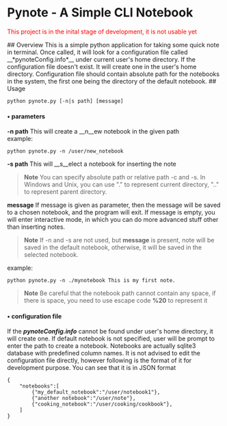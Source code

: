 #   Pynote - A Simple CLI Notebook
<p style="color:red">This project is in the inital stage of development, it is not usable yet<p>
##  Overview  
This is a simple python application for taking some quick note in terminal.
Once called, it will look for a configuration file called __*pynoteConfig.info*__ under
current user's home directory. If the configuration file doesn't exist. It will
create one in the user's home directory. Configuration file should contain
absolute path for the notebooks in the system, the first one being the directory
of the default notebook.  
## Usage  

    python pynote.py [-n|s path] [message]

#### • parameters  
__-n path__ This will create a __n__ew notebook in the given path  
example:

    python pynote.py -n /user/new_notebook

__-s path__ This will __s__elect a notebook for inserting the note  
> **Note** You can specify absolute path or relative path -c and -s. In
Windows and Unix, you can use "." to represent current directory, ".." to
represent parent directory.  

__message__ If message is given as parameter, then the message will be saved to a chosen notebook, and the program will exit. If message is empty, you will enter interactive mode, in which you can do more advanced stuff other than inserting notes.    

> **Note** If -n and -s are not used, but __message__ is present, note will be saved in the default notebook, otherwise, it will be saved in the selected notebook.

example:  

    python pynote.py -n ./mynotebook This is my first note.

> **Note** Be careful that the notebook path cannot contain any space, if there is space, you need to use escape code **%20** to represent it

#### • configuration file
If the __*pynoteConfig.info*__ cannot be found under user's home directory, it will create one. If default notebook is not specified, user will be prompt to enter the path to create a notebook. Notebooks are actually sqlite3 database with predefined column names. It is not advised to edit the configuration file directly, however following is the format of it for development purpose. You can see that it is in JSON format  

    {
        "notebooks":[
            {"my_default_notebook":"/user/notebook1"},
            {"another notebook":"/user/note"},
            {"cooking_notebook":"/user/cooking/cookbook"},
        ]
    }
